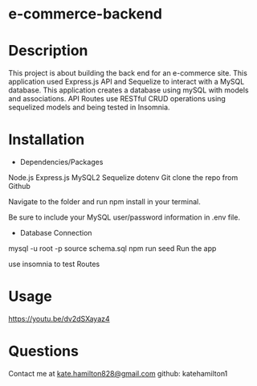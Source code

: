 # e-commerce-backend

# Description
This project is about building the back end for an e-commerce site. This application used Express.js API and Sequelize to interact with a MySQL database. This application creates a database using mySQL with models and associations. API Routes use RESTful CRUD operations using sequelized models and being tested in Insomnia.


# Installation
- Dependencies/Packages

Node.js
Express.js
MySQL2
Sequelize
dotenv
Git clone the repo from Github

Navigate to the folder and run npm install in your terminal.

Be sure to include your MySQL user/password information in .env file.

- Database Connection

mysql -u root -p
source schema.sql
npm run seed 
Run the app

use insomnia to test Routes

# Usage
https://youtu.be/dv2dSXayaz4


# Questions
Contact me at kate.hamilton828@gmail.com
github: katehamilton1




